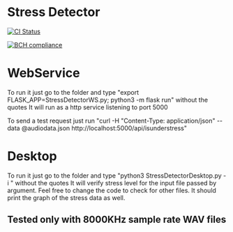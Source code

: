 # Stress Detector

[![CI Status](https://circleci.com/gh/maxmousee/Py-Stress-Detector.svg?style=shield&circle-token=:circle-token)](https://circleci.com/gh/maxmousee/Py-Stress-Detector)

[![BCH compliance](https://bettercodehub.com/edge/badge/maxmousee/Py-Stress-Detector?branch=master)](https://bettercodehub.com/)

# WebService

To run it just go to the folder and type "export FLASK_APP=StressDetectorWS.py; python3 -m flask run" without the quotes
It will run as a http service listening to port 5000

To send a test request just run "curl -H "Content-Type: application/json" --data @audiodata.json http://localhost:5000/api/isunderstress"

# Desktop

To run it just go to the folder and type "python3 StressDetectorDesktop.py -i <inputfile>" without the quotes
It will verify stress level for the input file passed by argument. Feel free to change the code to check for other files.
It should print the graph of the stress data as well.

## Tested only with 8000KHz sample rate WAV files
